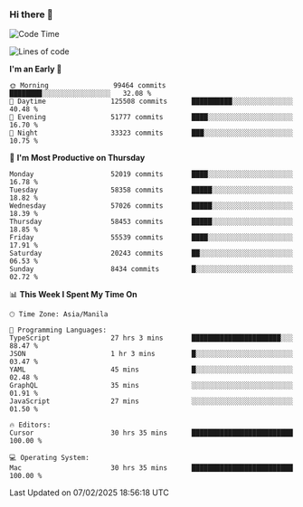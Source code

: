 ### Hi there 👋

<!--START_SECTION:waka-->
![Code Time](http://img.shields.io/badge/Code%20Time-5%2C839%20hrs%2027%20mins-blue)

![Lines of code](https://img.shields.io/badge/From%20Hello%20World%20I%27ve%20Written-119.6%20million%20lines%20of%20code-blue)

**I'm an Early 🐤** 

```text
🌞 Morning                99464 commits       ████████░░░░░░░░░░░░░░░░░   32.08 % 
🌆 Daytime                125508 commits      ██████████░░░░░░░░░░░░░░░   40.48 % 
🌃 Evening                51777 commits       ████░░░░░░░░░░░░░░░░░░░░░   16.70 % 
🌙 Night                  33323 commits       ███░░░░░░░░░░░░░░░░░░░░░░   10.75 % 
```
📅 **I'm Most Productive on Thursday** 

```text
Monday                   52019 commits       ████░░░░░░░░░░░░░░░░░░░░░   16.78 % 
Tuesday                  58358 commits       █████░░░░░░░░░░░░░░░░░░░░   18.82 % 
Wednesday                57026 commits       █████░░░░░░░░░░░░░░░░░░░░   18.39 % 
Thursday                 58453 commits       █████░░░░░░░░░░░░░░░░░░░░   18.85 % 
Friday                   55539 commits       ████░░░░░░░░░░░░░░░░░░░░░   17.91 % 
Saturday                 20243 commits       ██░░░░░░░░░░░░░░░░░░░░░░░   06.53 % 
Sunday                   8434 commits        █░░░░░░░░░░░░░░░░░░░░░░░░   02.72 % 
```


📊 **This Week I Spent My Time On** 

```text
🕑︎ Time Zone: Asia/Manila

💬 Programming Languages: 
TypeScript               27 hrs 3 mins       ██████████████████████░░░   88.47 % 
JSON                     1 hr 3 mins         █░░░░░░░░░░░░░░░░░░░░░░░░   03.47 % 
YAML                     45 mins             █░░░░░░░░░░░░░░░░░░░░░░░░   02.48 % 
GraphQL                  35 mins             ░░░░░░░░░░░░░░░░░░░░░░░░░   01.91 % 
JavaScript               27 mins             ░░░░░░░░░░░░░░░░░░░░░░░░░   01.50 % 

🔥 Editors: 
Cursor                   30 hrs 35 mins      █████████████████████████   100.00 % 

💻 Operating System: 
Mac                      30 hrs 35 mins      █████████████████████████   100.00 % 
```


 Last Updated on 07/02/2025 18:56:18 UTC
<!--END_SECTION:waka-->


<!--
**rad182/rad182** is a ✨ _special_ ✨ repository because its `README.md` (this file) appears on your GitHub profile.

Here are some ideas to get you started:

- 🔭 I’m currently working on ...
- 🌱 I’m currently learning ...
- 👯 I’m looking to collaborate on ...
- 🤔 I’m looking for help with ...
- 💬 Ask me about ...
- 📫 How to reach me: ...
- 😄 Pronouns: ...
- ⚡ Fun fact: ...
-->

